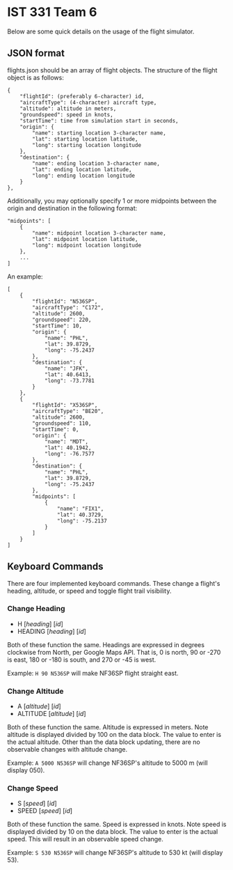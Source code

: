 # IST 331 Team 6
Below are some quick details on the usage of the flight simulator.
## JSON format
flights.json should be an array of flight objects. The structure of the flight object is as follows:

    {
        "flightId": (preferably 6-character) id,
        "aircraftType": (4-character) aircraft type, 
        "altitude": altitude in meters,
        "groundspeed": speed in knots,
        "startTime": time from simulation start in seconds,
        "origin": {
            "name": starting location 3-character name,
            "lat": starting location latitude,
            "long": starting location longitude
        },
        "destination": {
            "name": ending location 3-character name,
            "lat": ending location latitude,
            "long": ending location longitude
        }
    },
Additionally, you may optionally specify 1 or more midpoints between the origin and destination in the following format:

    "midpoints": [
        {
            "name": midpoint location 3-character name,
            "lat": midpoint location latitude,
            "long": midpoint location longitude
        },
        ...
    ]
An example:

    [
	    {
	        "flightId": "N536SP",
	        "aircraftType": "C172", 
	        "altitude": 2600,
	        "groundspeed": 220,
	        "startTime": 10,
	        "origin": {
	            "name": "PHL",
	            "lat": 39.8729,
	            "long": -75.2437
	        },
	        "destination": {
	            "name": "JFK",
	            "lat": 40.6413,
	            "long": -73.7781
	        }
	    },
	    {
	        "flightId": "X536SP",
	        "aircraftType": "BE20",
	        "altitude": 2600,
	        "groundspeed": 110,
	        "startTime": 0,
	        "origin": {
	            "name": "MDT", 
	            "lat": 40.1942,
	            "long": -76.7577
	        },
	        "destination": {
	            "name": "PHL",
	            "lat": 39.8729,
	            "long": -75.2437
	        },
	        "midpoints": [
	            {
	                "name": "FIX1",
	                "lat": 40.3729,
	                "long": -75.2137
	            }
	        ]
	    }
    ]
## Keyboard Commands
There are four implemented keyboard commands. These change a flight's heading, altitude, or speed and toggle flight trail visibility.
### Change Heading
 - H [*heading*] [*id*]
 - HEADING [*heading*] [*id*]

Both of these function the same. Headings are expressed in degrees clockwise from North, per Google Maps API. That is, 0 is north, 90 or -270 is east, 180 or -180 is south, and 270 or -45 is west.

Example: `H 90 N536SP` will make NF36SP flight straight east.

### Change Altitude
 - A [*altitude*] [*id*]
 - ALTITUDE [*altitude*] [*id*]

Both of these function the same. Altitude is expressed in meters. Note altitude is displayed divided by 100 on the data block. The value to enter is the actual altitude. Other than the data block updating, there are no observable changes with altitude change.

Example: `A 5000 N536SP` will change NF36SP's altitude to 5000 m (will display 050).

### Change Speed
 - S [*speed*] [*id*]
 - SPEED [*speed*] [*id*]

Both of these function the same. Speed is expressed in knots. Note speed is displayed divided by 10 on the data block. The value to enter is the actual speed. This will result in an observable speed change.

Example: `S 530 N536SP` will change NF36SP's altitude to 530 kt (will display 53).